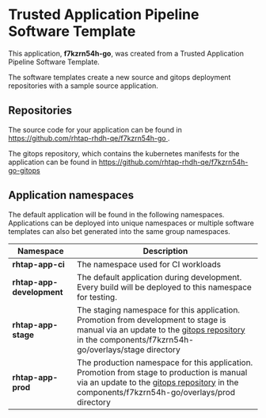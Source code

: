 # Trusted Application Pipeline Software Template

This application, **f7kzrn54h-go**, was created from a Trusted Application Pipeline Software Template.

The software templates create a new source and gitops deployment repositories with a sample source application. 

## Repositories

The source code for your application can be found in [https://github.com/rhtap-rhdh-qe/f7kzrn54h-go ](https://github.com/rhtap-rhdh-qe/f7kzrn54h-go ).
 
The gitops repository, which contains the kubernetes manifests for the application can be found in 
[https://github.com/rhtap-rhdh-qe/f7kzrn54h-go-gitops ](https://github.com/rhtap-rhdh-qe/f7kzrn54h-go-gitops ) 

## Application namespaces 

The default application will be found in the following namespaces. Applications can be deployed into unique namespaces or multiple software templates can also bet generated into the same group namespaces.  

|  Namespace   |  Description   |  
| -------- | -------- |
| **rhtap-app-ci** | The namespace used for CI workloads |
| **rhtap-app-development** | The default application during development. Every build will be deployed to this namespace for testing. |
| **rhtap-app-stage** | The staging namespace for this application. Promotion from development to stage is manual via an update to the [gitops repository](https://github.com/rhtap-rhdh-qe/f7kzrn54h-go-gitops ) in the components/f7kzrn54h-go/overlays/stage directory |
| **rhtap-app-prod** | The production namespace for this application. Promotion from stage to production is manual via an update to the [gitops repository](https://github.com/rhtap-rhdh-qe/f7kzrn54h-go-gitops ) in the components/f7kzrn54h-go/overlays/prod directory |